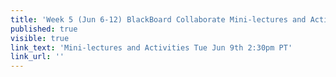 ```yaml
---
title: 'Week 5 (Jun 6-12) BlackBoard Collaborate Mini-lectures and Activities'
published: true
visible: true
link_text: 'Mini-lectures and Activities Tue Jun 9th 2:30pm PT'
link_url: ''
---
```

